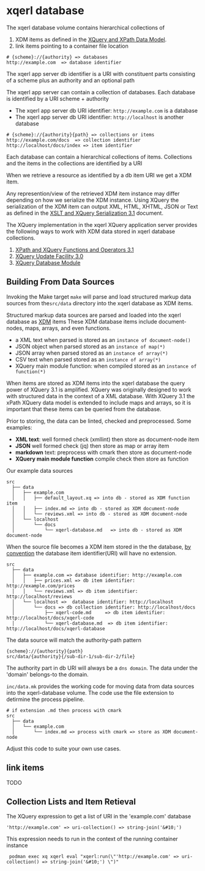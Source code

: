 #  xqerl database 

The xqerl database volume contains hierarchical collections of 
1. XDM items as defined in the [XQuery and XPath Data Model](https://www.w3.org/TR/xpath-datamodel-31).
2. link items pointing to a container file location  


```shell
# {scheme}://{authority} => databases
http://example.com  => database identifier
```

The xqerl app server db identifier is a URI with constituent parts
 consisting of a scheme plus an authority and an optional path

The xqerl app server can contain a collection of databases.
Each database is identified by a URI scheme + authority

 - The xqerl app server db URI identifier: `http://example.com` is a database
 - The xqerl app server db URI identifier: `http://localhost` is another database 


```shell
# {scheme}://{authority}{path} => collections or items
http://example.com/docs  => collection identifier
http://localhost/docs/index => item identifier
```

Each database can contain a hierarchical collections of items. 
Collections and the items in the collections are identified by a URI

When we retrieve a resource as identified by a db item URI we get a XDM item.

Any represention/view of the retrieved XDM item instance may differ depending on how we serialize the XDM instance.
Using XQuery the serialization of the XDM item can output XML, HTML, XHTML, JSON or Text as defined in the 
[XSLT and XQuery Serialization 3.1](https://www.w3.org/TR/xslt-xquery-serialization-31/#intro) document.


The XQuery implementation in the xqerl XQuery application server provides the following ways to work with XDM data 
 stored in xqerl database collections.

 1. [XPath and XQuery Functions and Operators 3.1](https://www.w3.org/TR/xpath-functions-31/) 
 2. [XQuery Update Facility 3.0](https://www.w3.org/TR/xquery-update-30/) 
 3. [XQuery Database Module](https://github.com/zadean/xqerl/blob/06c651ec832d0ac2b77bef92c1b4ab14d8da8883/src/xqerl_mod_db.erl) 


## Building From Data Sources

Invoking the Make target `make` will parse and load structured markup data sources 
from the`src/data` directory into the xqerl database as XDM items. 

Structured markup data sources are parsed and loaded into the xqerl database as [XDM](https://www.w3.org/TR/xpath-datamodel-31) items
These XDM database items include document-nodes, maps, arrays, and even functions.

 - a XML text when parsed is stored as an `instance of document-node()`
 - JSON object when parsed stored as an `instance of map(*)`
 - JSON array when parsed stored as an `instance of array(*)`
 - CSV text when parsed stored as an `instance of array(*)`
 - XQuery main module function:  when compiled stored as an `instance of function(*)`

When items are stored as XDM items into the xqerl database the query power of XQuery 3.1 is amplified. 
XQuery was originally designed to work with structured data in the context of a XML database. With XQuery 3.1 the xPath 
XQuery data model is extended to include maps and arrays, so it is important that these items can be queried from the database.

Prior to storing, the data can be linted, checked and preprocessed.
Some examples:

 - **XML text**: well formed check (xmllint) then store as document-node item
 - **JSON** well formed check (jq) then store as map or array item
 - **markdown** text: preprocess with cmark then store as document-node
 - **XQuery main module function** compile check then store as function

 Our example data sources

```
src
  ├── data
  │   ├── example.com
  │   │   ├── default_layout.xq => into db - stored as XDM function item
  │   │   ├── index.md => into db - stored as XDM document-node
  │   │   └── reviews.xml => into db - stored as XDM document-node
  │   └── localhost
  │       └── docs
  │           └── xqerl-database.md   => into db - stored as XDM document-node
```

When the source file becomes a XDM item stored in the the database,
[by convention](https://www.w3.org/Provider/Style/URI) the database item identifier(URI) will have no extension.

```
src
  ├── data
  │   ├── example.com => database identifier: http://example.com
  │   │   ├── prices.xml => db item identifier: http://example.com/prices
  │   │   └── reviews.xml => db item identifier: http://localhost/reviews
  │   └── localhost =>  database identifier: http://localhost
  │       └── docs => db collection identifier: http://localhost/docs
  │           ├── xqerl-code.md     => db item identifier: http://localhost/docs/xqerl-code
  │           └── xqerl-database.md  => db item identifier: http://localhost/docs/xqerl-database
```





The data source will match the authority-path pattern

```
{scheme}://{authority}{path}
src/data/{authority}{/sub-dir-1/sub-dir-2/file}
```

The authority part in db URI will always be a `dns domain`.
The data under the 'domain' belongs-to the domain.

`inc/data.mk` provides the working code for moving data from data sources into the xqerl-database volume. 
The code use the file extension to detirmine the process pipeline. 


```
# if extension .md then process with cmark
src
  ├── data
  │   └── example.com
  │       └── index.md => process with cmark => store as XDM document-node
```

Adjust this code to suite your own use cases. 
<!-- 
## Unstructured Data and Unparsed Text

TODO

Unstructured Data and Unparsed Text

- use file-system instead of db

data belonging to a domain
- assets/{domain}{path} with extension
data in the commons
- assets/{path} with extension

binary
- assets/data/{domain}{path}


commons

-->





<!--
 - If the data source is not marked up then this data can be stored as unparsed text. 
 - If the data source is binary then a link item pointing to the file location can be stored in the database.
-->

## link items

TODO

## Collection Lists and Item Retieval

The XQuery expression to get a list of URI in the  'example.com' database

```
'http://example.com' => uri-collection() => string-join('&#10;')
```

This expression needs to run in the context of the running container instance

```
 podman exec xq xqerl eval "xqerl:run(\"'http://example.com' => uri-collection() => string-join('&#10;') \")"
```


<!--

Note: The `src/data/{DNS_DOMAIN}` directory structure is just a build process convenience. 
There other ways of getting data into the database and you don't have to follow 
the 'no extension' convention.

Note: The database db identifier does not represent a web resource but a xqerl database resource.
- web URI: `http://example.com/index` a web server resource hosted by 'example.com'
- db URI:  `http://example.com/index` a database XDM item in the 'example.com' xqerl database

A URI can be broken down into is constituent parts, a scheme, an authority and a path
A web resources *authority* is a dns domain or IP address.
For this project our db *authority* in the URI is always just a 'dns domain'.
-->
<!--
## Listing Database Items 

Once the data is in the database you can see what 
data is stored under our development dns domain.

### Using A XQuery Expression To List Items

 ```



### Using GET

Any HTTP request URI with path segment starting with `/db`, 
the xqerl XQuery application server will respond with the enabled db REST service.

In our pod, all HTTP and HTTPS web request URI locations are filtered via nginx.
On the web we filter the `/db/` location so only GET requests are let through.

```
location /db {
  limit_except GET {
    allow 192.168.1.0/32;
    deny  all;
  }
  more_set_headers    "Server: xqerl";
  proxy_http_version 1.1;
  rewrite ^/db/?(.*)$ /db/$domain break;
  proxy_pass http://localhost:8081;
}
```

-->







